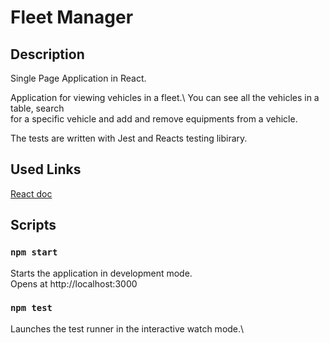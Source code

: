 # Fleet Manager

## Description 
Single Page Application in React. 

Application for viewing vehicles in a fleet.\ 
You can see all the vehicles in a table, search \
for a specific vehicle and add and remove equipments from a vehicle. 

The tests are written with Jest and Reacts testing libirary. 

## Used Links
[React doc](https://reactjs.org/docs/components-and-props.html)

## Scripts

### `npm start`

Starts the application in development mode.\
Opens at http://localhost:3000 

### `npm test`

Launches the test runner in the interactive watch mode.\

